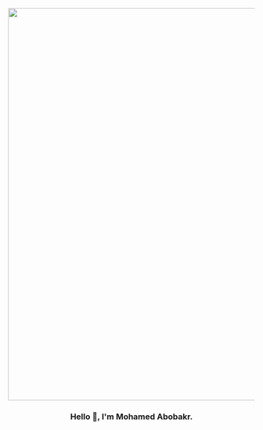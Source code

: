 <div align="center">
<img src="https://media.licdn.com/dms/image/C4D12AQESj72-s5gEKg/article-cover_image-shrink_720_1280/0/1626753867110?e=2147483647&v=beta&t=JOALVxWjySgR37iCdRMhNGmpCyYYDXlPdWk212JXdII" align="center" style="width: 800" />
</div>  
  

### <div align="center">Hello 👋, I'm Mohamed Abobakr.
</div>  
  

<br/>  


<!--
## 🌐 Socials:
[![Facebook](https://img.shields.io/badge/Facebook-%231877F2.svg?logo=Facebook&logoColor=white)](https://facebook.com/Mohamed Abo Bakr) [![LinkedIn](https://img.shields.io/badge/LinkedIn-%230077B5.svg?logo=linkedin&logoColor=white)](https://linkedin.com/in/Mohamed Abobakr 🇵🇸) 

# 💻 Tech Stack:
![Python](https://img.shields.io/badge/python-3670A0?style=for-the-badge&logo=python&logoColor=ffdd54) ![Markdown](https://img.shields.io/badge/markdown-%23000000.svg?style=for-the-badge&logo=markdown&logoColor=white) ![Streamlit](https://img.shields.io/badge/Streamlit-%23FE4B4B.svg?style=for-the-badge&logo=streamlit&logoColor=white) ![MySQL](https://img.shields.io/badge/mysql-4479A1.svg?style=for-the-badge&logo=mysql&logoColor=white) ![NumPy](https://img.shields.io/badge/numpy-%23013243.svg?style=for-the-badge&logo=numpy&logoColor=white) ![Pandas](https://img.shields.io/badge/pandas-%23150458.svg?style=for-the-badge&logo=pandas&logoColor=white) ![Plotly](https://img.shields.io/badge/Plotly-%233F4F75.svg?style=for-the-badge&logo=plotly&logoColor=white) ![scikit-learn](https://img.shields.io/badge/scikit--learn-%23F7931E.svg?style=for-the-badge&logo=scikit-learn&logoColor=white) ![Git](https://img.shields.io/badge/git-%23F05033.svg?style=for-the-badge&logo=git&logoColor=white)
# 📊 GitHub Stats:
![](https://github-readme-stats.vercel.app/api?username=M7mdAboBakr&theme=dark&hide_border=false&include_all_commits=false&count_private=false)<br/>
![](https://github-readme-streak-stats.herokuapp.com/?user=M7mdAboBakr&theme=dark&hide_border=false)<br/>
![](https://github-readme-stats.vercel.app/api/top-langs/?username=M7mdAboBakr&theme=dark&hide_border=false&include_all_commits=false&count_private=false&layout=compact)

---
[![](https://visitcount.itsvg.in/api?id=M7mdAboBakr&icon=0&color=0)](https://visitcount.itsvg.in)

Proudly created with GPRM ( https://gprm.itsvg.in ) -->
